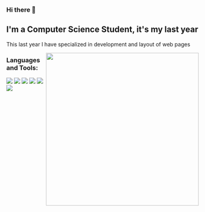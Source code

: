 ### Hi there 👋

<!--
**mperleo/mperleo** is a ✨ _special_ ✨ repository because its `README.md` (this file) appears on your GitHub profile.

Here are some ideas to get you started:

- 🔭 I’m currently working on ...
- 🌱 I’m currently learning ...
- 👯 I’m looking to collaborate on ...
- 🤔 I’m looking for help with ...
- 💬 Ask me about ...
- 📫 How to reach me: ...
- 😄 Pronouns: ...
- ⚡ Fun fact: ...
-->
## I'm a Computer Science Student, it's my last year

This last year I have specialized in development and layout of web pages

<p>
  <img width="400" align='right' src="https://github-readme-stats.vercel.app/api?username=mperleo&show_icons=true&hide_border=true"></a>
</p>

### Languages and Tools:

<img src="https://img.shields.io/badge/-A8B9CC?logo=c&logoColor=white&style=for-the-badge" />
<img src="https://img.shields.io/badge/-Java-007396?logo=java&style=for-the-badge" />
<img src="https://img.shields.io/badge/-HTML5-E34F26?logo=HTML5&logoColor=white&style=for-the-badge" />
<img src="https://img.shields.io/badge/-CSS3-1572B6?logo=css3&style=for-the-badge" />
<img src="https://img.shields.io/badge/-Php-777BB4?logo=php&logoColor=white&style=for-the-badge" /> 
<img src="https://img.shields.io/badge/-Haskell-777BB4?logo=haskell&logoColor=white&style=for-the-badge" /> 
